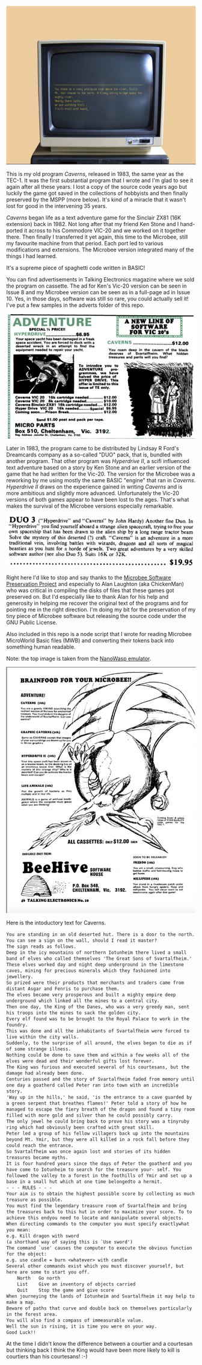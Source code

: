 ![Caverns](nanowasp.jpg)

This is my old program *Caverns*, released in 1983, the same year as the TEC-1. It was the first substantial program that I wrote and I'm glad to see it again after all these years. I lost a copy of the source code years ago but luckily the game got saved in the collections of hobbyists and then finally preserved by the MSPP (more below). It's kind of a miracle that it wasn't lost for good in the intervening 35 years.

*Caverns* began life as a text adventure game for the Sinclair ZX81 (16K extension) back in 1982. Not long after that my friend Ken Stone and I hand-ported it across to his Commodore VIC-20 and we worked on it together there. Then finally I transferred it yet again, this time to the Microbee, still my favourite machine from that period. Each port led to various modifications and extensions. The Microbee version integrated many of the things I had learned.

It's a supreme piece of spaghetti code written in BASIC!

You can find advertisements in Talking Electronics magazine where we sold the program on cassette. The ad for Ken's Vic-20 version can be seen in Issue 8 and  my Microbee version can be seen as in a full-page ad in Issue 10. Yes, in those days, software was still so rare, you could actually sell it! I've put a few samples in the adverts folder of this repo.

![VIC-20 (late 1982)](adverts/vic20-versions-te-8.png)

Later in 1983, the program came to be distributed by Lindsay R Ford's Dreamcards company as a so-called "DUO" pack, that is, bundled with another program. That other program was *Hyperdrive II*, a scifi influenced text adventure based on a story by Ken Stone and an earlier version of the game that he had written for the Vic-20. The version for the Microbee was a reworking by me using mostly the same BASIC "engine" that ran in *Caverns*. *Hyperdrive II* draws on the experience gained in writing *Caverns* and is more ambitious and slightly more advanced. Unfortunately the Vic-20 versions of both games appear to have been lost to the ages. That's what makes the survival of the Microbee versions especially remarkable.

![Dreamcards](adverts/dc-catalogue-1984.png)

Right here I'd like to stop and say thanks to the [Microbee Software Preservation Project](https://microbee-mspp.org.au) and especially to Alan Laughton (aka ChickenMan) who was critical in compiling the disks of files that these games got preserved on. But I'd especially like to thank Alan for his help and generosity in helping me recover the original text of the programs and for pointing me in the right direction. I'm doing my bit for the preservation of my tiny piece of Microbee software but releasing the source code under the GNU Public License.

Also included in this repo is a node script that I wrote for reading Microbee MicroWorld Basic files (MWB) and converting their tokens back into something human readable.

Note: the top image is taken from the [NanoWasp emulator](http://nanowasp.org/). 

![VIC-20](adverts/microbee-versions-te-10.jpg
)

Here is the intoductory text for Caverns.

```
You are standing in an old deserted hut. There is a door to the north.
You can see a sign on the wall, should I read it master?
The sign reads as follows.
Deep in the icy mountains of northern Iotunheim there lived a small band of elves who called themselves 'The Great Sons of Svartalfheim.'
These elves worked day and night deep underground in the limestone caves, mining for precious minerals which they fashioned into jewellery.
So prized were their products that merchants and traders came from distant Asgar and Fenris to purchase them.
The elves became very prosperous and built a mighty empire deep underground which linked all the mines to a central city.
Then one day, the King of the Danes, who was a very greedy man, sent his troops into the mines to sack the golden city.
Every elf found was to be brought to the Royal Palace to work in the foundry.
This was done and all the inhabitants of Svartalfheim were forced to live within the city walls.
Suddenly, to the surprise of all around, the elves began to die as if of some strange illness.
Nothing could be done to save them and within a few weeks all of the elves were dead and their wonderful gifts lost forever.
The King was furious and executed several of his courtesans, but the damage had already been done.
Centuries passed and the story of Svartalfheim faded from memory until one day a goatherd called Peter ran into town with an incredible story.
'Way up in the hills,' he said, 'is the entrance to a cave guarded by a green serpent that breathes flames!' Peter told a story of how he managed to escape the fiery breath of the dragon and found a tiny room filled with more gold and silver than he could possibly carry.
The only jewel he could bring back to prove his story was a tinyruby ring which had obviously been crafted with great skill.
Peter led a group of his fellow villagers back up into the mountains beyond Mt. Ymir, but they were all killed in a rock fall before they could reach the entrance.
So Svartalfheim was once again lost and stories of its hidden treasures became myths.
It is four hundred years since the days of Peter the goatherd and you have come to Iotunheim to search for the treasure your- self. You followed the valley to a forest in the foothills of Ymir and set up a base in a small hut which at one time belongedto a hermit.
- - - RULES - - -
Your aim is to obtain the highest possible score by collecting as much treasure as possible.
You must find the legendary treasure room of Svartalfheim and bring the treasures back to this hut in order to maximize your score. To to achieve this endyou need to locate and manipulate several objects.
When directing commands to the computer you must specify exactlywhat you mean:
e.g. Kill dragon with sword 
(a shorthand way of saying this is `Use sword')
The command `use' causes the computer to execute the obvious function for the object:
e.g. use candle = burn <whatever> with candle
Several other commands exist which you must discover yourself, but here are some to start you off.
    North   Go north
    List    Give an inventory of objects carried
    Quit    Stop the game and give score
When journeying the lands of Iotunheim and Svartalfheim it may help to make a map.
Beware of paths that curve and double back on themselves particularly in the forest area.
You will also find a compass of immeasurable value.
Well the sun is rising, it is time you were on your way.
Good Luck!!
```

At the time I didn't know the difference between a courtier and a courtesan
but thinking back I think the King would have been more likely to kill is courtiers than his courtesans! :-)
